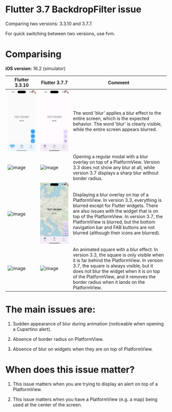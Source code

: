 # Flutter 3.7 BackdropFilter issue

Comparing two versions: 3.3.10 and 3.7.7.

For quick switching between two versions, use fvm.

# Comparising

**iOS version:** 16.2 (simulator)

| Flutter 3.3.10  | Flutter 3.7.7 | Comment |
| ------------- | ------------- | ------------- |
| <img width="500" alt="image" src="./docs/3_3_blur_without_view.png"> | <img width="500" alt="image" src="./docs/3_7_blur_without_view.png"> | The word 'blur' applies a blur effect to the entire screen, which is the expected behavior. The word 'blur' is clearly visible, while the entire screen appears blurred. |
| <img width="500" alt="image" src="./docs/3_3_only_alert.gif">  | <img width="500" alt="image" src="./docs/3_7_only_alert.gif">  | Opening a regular modal with a blur overlay on top of a PlatformView. Version 3.3 does not show any blur at all, while version 3.7 displays a sharp blur without border radius.  |
| <img width="500" alt="image" src="./docs/3_3_blur_on_top.png">  | <img width="500" alt="image" src="./docs/3_7_blur_on_top.png">  | Displaying a blur overlay on top of a PlatformView. In version 3.3, everything is blurred except for Flutter widgets. There are also issues with the widget that is on top of the PlatformView. In version 3.7, the PlatformView is blurred, but the bottom navigation bar and FAB buttons are not blurred (although their icons are blurred).  |
| <img width="500" alt="image" src="./docs/3_3_blur_animation.gif">  | <img width="500" alt="image" src="./docs/3_7_blur_animation.gif">  | An animated square with a blur effect. In version 3.3, the square is only visible when it is far behind the PlatformView. In version 3.7, the square is always visible, but it does not blur the widget when it is on top of the PlatformView, and it removes the border radius when it lands on the PlatformView.  |

# The main issues are: 

1. Sudden appearance of blur during animation (noticeable when opening a Cupertino alert).

2. Absence of border radius on PlatformView.

3. Absence of blur on widgets when they are on top of PlatformView.

# When does this issue matter?

1. This issue matters when you are trying to display an alert on top of a PlatformView.

2. This issue matters when you have a PlatformView (e.g. a map) being used at the center of the screen.
